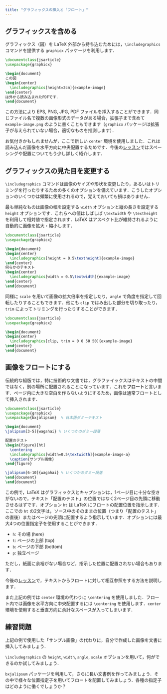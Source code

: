 ```yaml
---
title: "グラフィックスの挿入と「フロート」"
---
```


## グラフィックスを含める

グラフィックス（図）を LaTeX 外部から持ち込むためには，`\includegraphics` コマンドを提供する `graphicx` パッケージを利用します．

```latex
\documentclass{jsarticle}
\usepackage{graphicx}

\begin{document}
この図
\begin{center}
  \includegraphics[height=2cm]{example-image}
\end{center}
は外から読み込まれたPDFです．
\end{document}
```

この方法により EPS, PNG, JPG, PDF ファイルを挿入することができます．同じファイル名で複数の画像形式のデータがある場合，拡張子まで含めて `example-image.png` のように書くこともできます（`graphicx` パッケージは拡張子が与えられていない場合，適切なものを推測します）．

お気付きかもしれませんが，ここで新しい `center` 環境を使用しました．これは読み込んだ画像を水平方向に中央配置するためです．今後の[レッスン](lesson-11)ではスペーシングや配置についてもう少し詳しく紹介します．

## グラフィックスの見た目を変更する

`\includegraphics` コマンドは画像のサイズや形状を変更したり，あるいはトリミングを行ったりするための多くのオプションを備えています．こうしたオプションのいくつかは頻繁に使用されるので，覚えておいても損はありません．

最も単純なものは画像の幅を設定する `width` オプションと縦の長さを設定する `height` オプションです．これらへの値はしばしば `\textwidth` や `\textheight` を利用して相対値で指定されます．LaTeX はアスペクト比が維持されるように自動的に画像を拡大・縮小します．

```latex
\documentclass{jsarticle}
\usepackage{graphicx}

\begin{document}
\begin{center}
  \includegraphics[height = 0.5\textheight]{example-image}
\end{center}
何らかのテキスト
\begin{center}
  \includegraphics[width = 0.5\textwidth]{example-image}
\end{center}
\end{document}
```

同様に `scale` を用いて画像の拡大倍率を指定したり，`angle` で角度を指定して回転したりすることもできます．他にも `clip` ではみ出した部分を切り取ったり，`trim` によってトリミングを行ったりすることができます．

```latex
\documentclass{jsarticle}
\usepackage{graphicx}

\begin{document}
\begin{center}
  \includegraphics[clip, trim = 0 0 50 50]{example-image}
\end{center}
\end{document}
```

## 画像をフロートにする

伝統的な組版では，特に技術的な文書では，グラファイックスはテキストの中間ではなく，別の場所に配置されることになっています．これを**フロート**と言います．ページ内に大きな空白を作らないようにするため，画像は通常フロートとして挿入されます．

```latex
\documentclass{jsarticle}
\usepackage{graphicx}
\usepackage{bxjalipsum}  % 日本語ダミーテキスト

\begin{document}
\jalipsum[3-5]{wagahai} % いくつかのダミー段落

配置のテスト
\begin{figure}[ht]
  \centering
  \includegraphics[width=0.5\textwidth]{example-image-a}
  \caption{サンプル画像}
\end{figure}

\jalipsum[6-10]{wagahai} % いくつかのダミー段落
\end{document}
\end{document}
```

この例で，LaTeX はグラフィックスとキャプションは，1ページ目に十分な空きがないので，テキスト「配置のテスト」の位置ではなく2ページ目の先頭に移動させるはずです．オプション `ht` は LaTeX にフロートの配置位置を指示します．ここでの `ht` の2文字は，ソース中のそのままの位置（つまり「配置のテスト」の直後）またはページの先頭に配置するよう指示しています．オプションには最大4つの位置指定子を使用することができます．

* `h`: その場 (here)
* `t`: ページの上部 (top)
* `b`: ページの下部 (bottom)
* `p`: 独立ページ

ただし，紙面に余裕がない場合など，指示した位置に配置されない場合もあります．

今後の[レッスン](lesson-09)で，テキストからフロートに対して相互参照をする方法を説明します．

また上記の例では `center` 環境の代わりに `\centering` を使用しました．フロート内では画像を水平方向に中央配置するには `\centering` を使用します．`center` 環境を使用すると垂直方向に余計なスペースが入ってしまいます．

## 練習問題

上記の例で使用した「サンプル画像」の代わりに，自分で作成した画像を文書に挿入してみましょう．

`\includegraphics` の `height`, `width`, `angle`, `scale` オプションを用いて，何ができるのか試してみましょう．

`bxjalipsum` パッケージを利用して，さらに長い文書例を作ってみましょう．その中で様々な位置指定子を用いてフロートを配置してみましょう．各種の指定子はどのように働くでしょうか？
